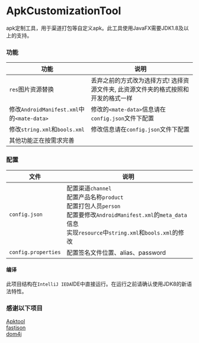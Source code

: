 # ApkCustomizationTool
apk定制工具，用于渠道打包等自定义apk。此工具使用JavaFX需要JDK1.8及以上的支持。

### 功能
|功能|说明|
|----|----|
|`res`图片资源替换|丢弃之前的方式改为选择方式! 选择资源文件夹, 此资源文件夹的格式按照和开发的格式一样|
|修改`AndroidManifest.xml`中的`<mate-data>`|修改的`<mate-data>`信息请在`config.json`文件下配置|
|修改`string.xml`和`bools.xml`|修改信息请在`config.json`文件下配置|
|其他功能正在按需求完善||

### 配置
|文件|说明|
|----|----|
|`config.json`|配置渠道`channel`<br>配置产品名称`product`<br>配置打包人员`person`<br>配置要修改`AndroidManifest.xml`的`meta_data`信息<br> 实现`resource`中`string.xml`和`bools.xml`的修改|
|`config.properties`|配置签名文件位置、alias、password|

#### 编译
此项目结构在`IntelliJ IEDA`IDE中直接运行。在运行之前请确认使用JDK8的新语法特性。

### 感谢以下项目
[Apktool](http://ibotpeaches.github.io/Apktool/)<br>
[fastjson](https://github.com/alibaba/fastjson)<br>
[dom4j]()